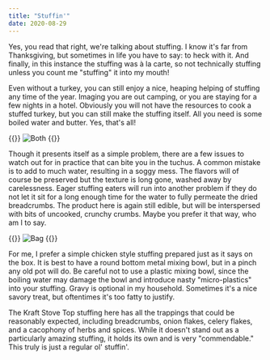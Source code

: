 ```yaml
---
title: "Stuffin'"
date: 2020-08-29
---
```


Yes, you read that right, we're talking about stuffing. I know it's far from Thanksgiving, but sometimes in life you have to say: to heck with it. And finally, in this instance the stuffing was à la carte, so not technically stuffing unless you count me "stuffing" it into my mouth!

Even without a turkey, you can still enjoy a nice, heaping helping of stuffing any time of the year. Imaging you are out camping, or you are staying for a few nights in a hotel. Obviously you will not have the resources to cook a stuffed turkey, but you can still make the stuffing itself. All you need is some boiled water and butter. Yes, that's all!

{{<img>}}
![Both](/stuffing/both.jpg)
{{</img>}}

Though it presents itself as a simple problem, there are a few issues to watch out for in practice that can bite you in the tuchus. A common mistake is to add to much water, resulting in a soggy mess. The flavors will of course be preserved but the texture is long gone, washed away by carelessness. Eager stuffing eaters will run into another problem if they do not let it sit for a long enough time for the water to fully permeate the dried breadcrumbs. The product here is again still edible, but will be interspersed with bits of uncooked, crunchy crumbs. Maybe you prefer it that way, who am I to say.

{{<img>}}
![Bag](/stuffing/bag.jpg)
{{</img>}}

For me, I prefer a simple chicken style stuffing prepared just as it says on the box. It is best to have a round bottom metal mixing bowl, but in a pinch any old pot will do. Be careful not to use a plastic mixing bowl, since the boiling water may damage the bowl and introduce nasty "micro-plastics" into your stuffing. Gravy is optional in my household. Sometimes it's a nice savory treat, but oftentimes it's too fatty to justify.

The Kraft Stove Top stuffing here has all the trappings that could be reasonably expected, including breadcrumbs, onion flakes, celery flakes, and a cacophony of herbs and spices. While it doesn't stand out as a particularly amazing stuffing, it holds its own and is very "commendable." This truly is just a regular ol' stuffin'.